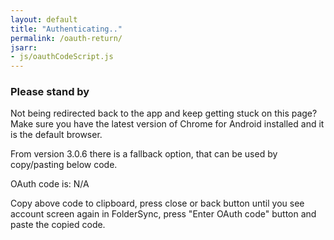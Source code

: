 ```yaml
---
layout: default
title: "Authenticating.."
permalink: /oauth-return/
jsarr:
- js/oauthCodeScript.js
---
```


### Please stand by

Not being redirected back to the app and keep getting stuck on this page?
Make sure you have the latest version of Chrome for Android installed and it is the default browser. 

From version 3.0.6 there is a fallback option, that can be used by copy/pasting below code.

<div id="oauthCodeDiv">OAuth code is: N/A</div>

Copy above code to clipboard, press close or back button until you see account screen again in FolderSync, press "Enter OAuth code" button and paste the copied code.
